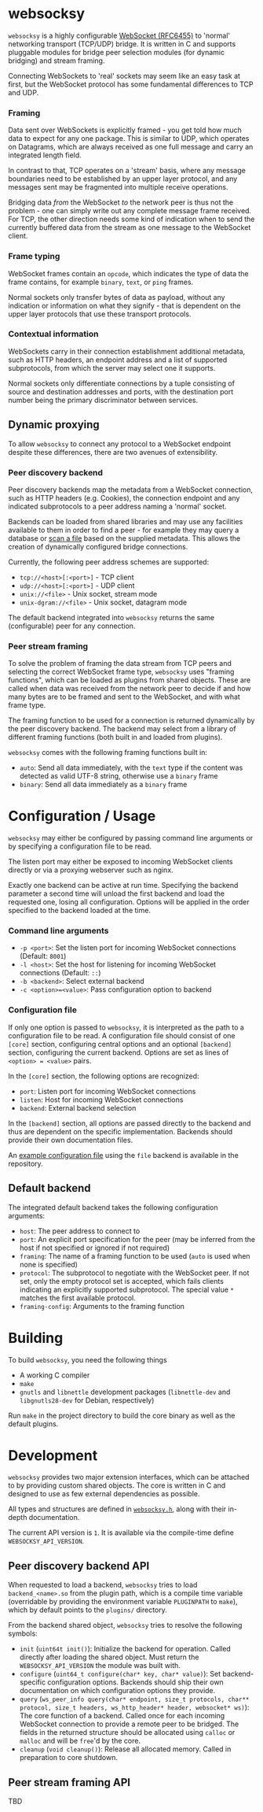 # websocksy

`websocksy` is a highly configurable [WebSocket (RFC6455)](https://tools.ietf.org/html/rfc6455) to 'normal' networking transport (TCP/UDP) bridge.
It is written in C and supports pluggable modules for bridge peer selection modules (for dynamic bridging) and stream framing.

Connecting WebSockets to 'real' sockets may seem like an easy task at first, but the WebSocket protocol has some fundamental differences to TCP and UDP.

### Framing

Data sent over WebSockets is explicitly framed - you get told how much data to expect for any one package. This is similar to UDP, which operates on Datagrams,
which are always received as one full message and carry an integrated length field.

In contrast to that, TCP operates on a 'stream' basis, where any message boundaries need to be established by an upper layer protocol, and any messages sent
may be fragmented into multiple receive operations.

Bridging data _from_ the WebSocket _to_ the network peer is thus not the problem - one can simply write out any complete message frame received.
For TCP, the other direction needs some kind of indication when to send the currently buffered data from the stream as one message to the WebSocket client.

### Frame typing

WebSocket frames contain an `opcode`, which indicates the type of data the frame contains, for example `binary`, `text`, or `ping` frames.

Normal sockets only transfer bytes of data as payload, without any indication or information on what they signify - that is dependent on the upper layer protocols
that use these transport protocols.

### Contextual information

WebSockets carry in their connection establishment additional metadata, such as HTTP headers, an endpoint address and a list of supported subprotocols,
from which the server may select one it supports.

Normal sockets only differentiate connections by a tuple consisting of source and destination addresses and ports, with the destination port number
being the primary discriminator between services.

## Dynamic proxying

To allow `websocksy` to connect any protocol to a WebSocket endpoint despite these differences, there are two avenues of extensibility.

### Peer discovery backend

Peer discovery backends map the metadata from a WebSocket connection, such as HTTP headers (e.g. Cookies), the connection endpoint and any indicated
subprotocols to a peer address naming a 'normal' socket.

Backends can be loaded from shared libraries and may use any facilities available to them in order to find a peer - for example they may query a database
or [scan a file](plugins/backend_file.md) based on the supplied metadata. This allows the creation of dynamically configured bridge connections.

Currently, the following peer address schemes are supported:

* `tcp://<host>[:<port>]` - TCP client
* `udp://<host>[:<port>]` - UDP client
* `unix://<file>` - Unix socket, stream mode
* `unix-dgram://<file>` - Unix socket, datagram mode

The default backend integrated into `websocksy` returns the same (configurable) peer for any connection.

### Peer stream framing

To solve the problem of framing the data stream from TCP peers and selecting the correct WebSocket frame type, `websocksy` uses "framing functions",
which can be loaded as plugins from shared objects. These are called when data was received from the network peer to decide if and how many bytes are
to be framed and sent to the WebSocket, and with what frame type.

The framing function to be used for a connection is returned dynamically by the peer discovery backend. The backend may select from a library of different
framing functions (both built in and loaded from plugins).

`websocksy` comes with the following framing functions built in:

* `auto`: Send all data immediately, with the `text` type if the content was detected as valid UTF-8 string, otherwise use a `binary` frame
* `binary`: Send all data immediately as a `binary` frame

# Configuration / Usage

`websocksy` may either be configured by passing command line arguments or by specifying a configuration file to be read.

The listen port may either be exposed to incoming WebSocket clients directly or via a proxying webserver such as nginx.

Exactly one backend can be active at run time. Specifying the backend parameter a second time will unload the first backend
and load the requested one, losing all configuration. Options will be applied in the order specified to the backend loaded
at the time.

### Command line arguments

* `-p <port>`: Set the listen port for incoming WebSocket connections (Default: `8001`)
* `-l <host>`: Set the host for listening for incoming WebSocket connections (Default: `::`)
* `-b <backend>`: Select external backend
* `-c <option>=<value>`: Pass configuration option to backend

### Configuration file

If only one option is passed to `websocksy`, it is interpreted as the path to a configuration file to be read.
A configuration file should consist of one `[core]` section, configuring central options and an optional `[backend]`
section, configuring the current backend. Options are set as lines of `<option> = <value>` pairs.

In the `[core]` section, the following options are recognized:

* `port`: Listen port for incoming WebSocket connections
* `listen`: Host for incoming WebSocket connections
* `backend`: External backend selection

In the `[backend]` section, all options are passed directly to the backend and thus are dependent on the specific
implementation. Backends should provide their own documentation files.

An [example configuration file](websocksy.cfg) using the `file` backend is available in the repository.

## Default backend

The integrated default backend takes the following configuration arguments:

* `host`: The peer address to connect to
* `port`: An explicit port specification for the peer (may be inferred from the host if not specified or ignored if not required)
* `framing`: The name of a framing function to be used (`auto` is used when none is specified)
* `protocol`: The subprotocol to negotiate with the WebSocket peer. If not set, only the empty protocol set is accepted, which fails clients indicating
	an explicitly supported subprotocol. The special value `*` matches the first available protocol. 
* `framing-config`: Arguments to the framing function

# Building

To build `websocksy`, you need the following things

* A working C compiler
* `make`
* `gnutls` and `libnettle` development packages (`libnettle-dev` and `libgnutls28-dev` for Debian, respectively)

Run `make` in the project directory to build the core binary as well as the default plugins.

# Development

`websocksy` provides two major extension interfaces, which can be attached to by providing custom shared objects.
The core is written in C and designed to use as few external dependencies as possible.

All types and structures are defined in [`websocksy.h`](websocksy.h), along with their in-depth documentation.

The current API version is `1`. It is available via the compile-time define `WEBSOCKSY_API_VERSION`.

## Peer discovery backend API

When requested to load a backend, `websocksy` tries to load `backend_<name>.so` from the plugin path, which is a
compile time variable (overridable by providing the environment variable `PLUGINPATH` to `make`), which by default
points to the `plugins/` directory.

From the backend shared object, `websocksy` tries to resolve the following symbols:

* `init` (`uint64t init()`): Initialize the backend for operation. Called directly after loading the shared object.
	Must return the `WEBSOCKSY_API_VERSION` the module was built with.
* `configure` (`uint64_t configure(char* key, char* value)`): Set backend-specific configuration options.
	Backends should ship their own documentation on which configuration options they provide.
* `query` (`ws_peer_info query(char* endpoint, size_t protocols, char** protocol, size_t headers, ws_http_header* header, websocket* ws)`):
	The core function of a backend. Called once for each incoming WebSocket connection to provide a remote peer
	to be bridged. The fields in the returned structure should be allocated using `calloc` or `malloc` and
	will be `free`'d by the core.
* `cleanup` (`void cleanup()`): Release all allocated memory. Called in preparation to core shutdown.

## Peer stream framing API

TBD
